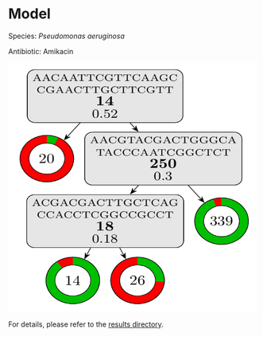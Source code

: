 
# Model

Species: *Pseudomonas aeruginosa*

Antibiotic: Amikacin

<img src="./model.png" width=500 height=500 />

For details, please refer to the [results directory](../../../../../results/cart_b/pseudomonas%20aeruginosa/amikacin/repeat_0/).

